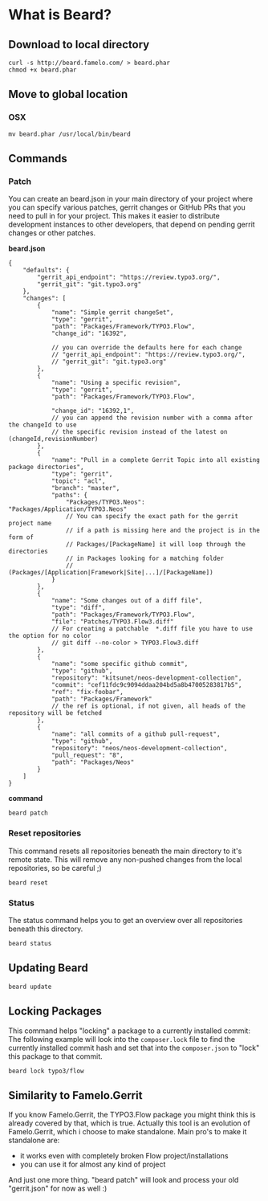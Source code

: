 # What is Beard?

## Download to local directory
```
curl -s http://beard.famelo.com/ > beard.phar
chmod +x beard.phar
```

## Move to global location

### OSX
```
mv beard.phar /usr/local/bin/beard
```

## Commands

### Patch

You can create an beard.json in your main directory of your project
where you can specify various patches, gerrit changes or GitHub PRs
that you need to pull in for your project. This makes it easier to
distribute development instances to other developers, that depend on
pending gerrit changes or other patches.

**beard.json**
```
{
    "defaults": {
        "gerrit_api_endpoint": "https://review.typo3.org/",
        "gerrit_git": "git.typo3.org"
    },
    "changes": [
        {
            "name": "Simple gerrit changeSet",
            "type": "gerrit",
            "path": "Packages/Framework/TYPO3.Flow",
            "change_id": "16392",

            // you can override the defaults here for each change
            // "gerrit_api_endpoint": "https://review.typo3.org/",
            // "gerrit_git": "git.typo3.org"
        },
        {
            "name": "Using a specific revision",
            "type": "gerrit",
            "path": "Packages/Framework/TYPO3.Flow",

            "change_id": "16392,1",
            // you can append the revision number with a comma after the changeId to use
            // the specific revision instead of the latest on (changeId,revisionNumber)
        },
        {
            "name": "Pull in a complete Gerrit Topic into all existing package directories",
            "type": "gerrit",
            "topic": "acl",
            "branch": "master",
            "paths": {
                "Packages/TYPO3.Neos": "Packages/Application/TYPO3.Neos"
                // You can specify the exact path for the gerrit project name
                // if a path is missing here and the project is in the form of
                // Packages/[PackageName] it will loop through the directories
                // in Packages looking for a matching folder
                // (Packages/[Application|Framework|Site|...]/[PackageName])
            }
        },
        {
            "name": "Some changes out of a diff file",
            "type": "diff",
            "path": "Packages/Framework/TYPO3.Flow",
            "file": "Patches/TYPO3.Flow3.diff"
            // For creating a patchable  *.diff file you have to use the option for no color
            // git diff --no-color > TYPO3.Flow3.diff
        },
        {
            "name": "some specific github commit",
            "type": "github",
            "repository": "kitsunet/neos-development-collection",
            "commit": "cef11fdc9c9094ddaa204bd5a8b47005283817b5",
            "ref": "fix-foobar",
            "path": "Packages/Framework"
            // the ref is optional, if not given, all heads of the repository will be fetched
        },
        {
            "name": "all commits of a github pull-request",
            "type": "github",
            "repository": "neos/neos-development-collection",
            "pull_request": "8",
            "path": "Packages/Neos"
        }
    ]
}
```

**command**
```
beard patch
```

### Reset repositories

This command resets all repositories beneath the main directory to it's remote state.
This will remove any non-pushed changes from the local repositories, so be careful ;)

```
beard reset
```

### Status

The status command helps you to get an overview over all repositories beneath this directory.

```
beard status
```

## Updating Beard

```
beard update
```

## Locking Packages

This command helps "locking" a package to a currently installed commit:
The following example will look into the ```composer.lock``` file to find the currently installed
commit hash and set that into the ```composer.json``` to "lock" this package to that commit.

```
beard lock typo3/flow
```

## Similarity to Famelo.Gerrit

If you know Famelo.Gerrit, the TYPO3.Flow package you might think this is already covered by that,
which is true. Actually this tool is an evolution of Famelo.Gerrit, which i choose to make standalone.
Main pro's to make it standalone are:

- it works even with completely broken Flow project/installations
- you can use it for almost any kind of project

And just one more thing. "beard patch" will look and process your old "gerrit.json" for now as well :)
